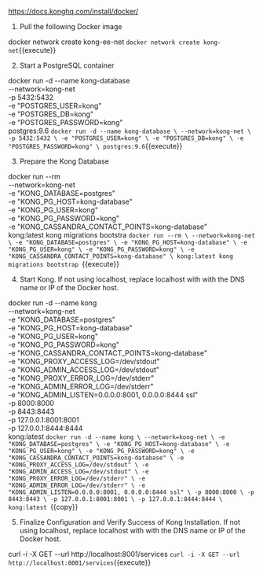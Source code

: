 https://docs.konghq.com/install/docker/

1) Pull the following Docker image

docker network create kong-ee-net
`docker network create kong-net`{{execute}}

2) Start a PostgreSQL container

docker run -d --name kong-database \
               --network=kong-net \
               -p 5432:5432 \
               -e "POSTGRES_USER=kong" \
               -e "POSTGRES_DB=kong" \
               -e "POSTGRES_PASSWORD=kong" \
               postgres:9.6
`docker run -d --name kong-database \
               --network=kong-net \
               -p 5432:5432 \
               -e "POSTGRES_USER=kong" \
               -e "POSTGRES_DB=kong" \
               -e "POSTGRES_PASSWORD=kong" \
               postgres:9.6`{{execute}}

3) Prepare the Kong Database

docker run --rm \
     --network=kong-net \
     -e "KONG_DATABASE=postgres" \
     -e "KONG_PG_HOST=kong-database" \
     -e "KONG_PG_USER=kong" \
     -e "KONG_PG_PASSWORD=kong" \
     -e "KONG_CASSANDRA_CONTACT_POINTS=kong-database" \
     kong:latest kong migrations bootstra
`docker run --rm \
     --network=kong-net \
     -e "KONG_DATABASE=postgres" \
     -e "KONG_PG_HOST=kong-database" \
     -e "KONG_PG_USER=kong" \
     -e "KONG_PG_PASSWORD=kong" \
     -e "KONG_CASSANDRA_CONTACT_POINTS=kong-database" \
     kong:latest kong migrations bootstrap
`{{execute}}

4) Start Kong. If not using localhost, replace localhost with with the DNS name or IP of the Docker host.

docker run -d --name kong \
     --network=kong-net \
     -e "KONG_DATABASE=postgres" \
     -e "KONG_PG_HOST=kong-database" \
     -e "KONG_PG_USER=kong" \
     -e "KONG_PG_PASSWORD=kong" \
     -e "KONG_CASSANDRA_CONTACT_POINTS=kong-database" \
     -e "KONG_PROXY_ACCESS_LOG=/dev/stdout" \
     -e "KONG_ADMIN_ACCESS_LOG=/dev/stdout" \
     -e "KONG_PROXY_ERROR_LOG=/dev/stderr" \
     -e "KONG_ADMIN_ERROR_LOG=/dev/stderr" \
     -e "KONG_ADMIN_LISTEN=0.0.0.0:8001, 0.0.0.0:8444 ssl" \
     -p 8000:8000 \
     -p 8443:8443 \
     -p 127.0.0.1:8001:8001 \
     -p 127.0.0.1:8444:8444 \
     kong:latest
`docker run -d --name kong \
     --network=kong-net \
     -e "KONG_DATABASE=postgres" \
     -e "KONG_PG_HOST=kong-database" \
     -e "KONG_PG_USER=kong" \
     -e "KONG_PG_PASSWORD=kong" \
     -e "KONG_CASSANDRA_CONTACT_POINTS=kong-database" \
     -e "KONG_PROXY_ACCESS_LOG=/dev/stdout" \
     -e "KONG_ADMIN_ACCESS_LOG=/dev/stdout" \
     -e "KONG_PROXY_ERROR_LOG=/dev/stderr" \
     -e "KONG_ADMIN_ERROR_LOG=/dev/stderr" \
     -e "KONG_ADMIN_LISTEN=0.0.0.0:8001, 0.0.0.0:8444 ssl" \
     -p 8000:8000 \
     -p 8443:8443 \
     -p 127.0.0.1:8001:8001 \
     -p 127.0.0.1:8444:8444 \
     kong:latest
`{{copy}}

5) Finalize Configuration and Verify Success of Kong Installation. If not using localhost, replace localhost with with the DNS name or IP of the Docker host.

curl -i -X GET --url http://localhost:8001/services
`curl -i -X GET --url http://localhost:8001/services`{{execute}}